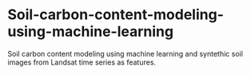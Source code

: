 # Soil-carbon-content-modeling-using-machine-learning

Soil carbon content modeling using machine learning and syntethic soil images from Landsat time series as features. 
